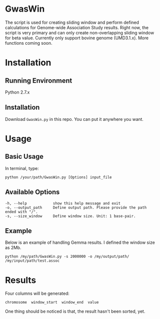 # GwasWin
The script is used for creating sliding window and perform defined calculations for Genome-wide Association Study results. Right now, the script is very primary and can only create non-overlapping sliding window for beta value. Currently only support bovine genome (UMD3.1.x). More functions coming soon. 

# Installation
## Running Environment
Python 2.7.x
## Installation
Download `GwasWin.py` in this repo. You can put it anywhere you want. 

# Usage
## Basic Usage
In terminal, type:
```
python /your/path/GwasWin.py [Options] input_file
```

## Available Options
```
-h, --help            show this help message and exit
-o, --output_path     Define output path. Please provide the path ended with "/". 
-s, --size_window     Define window size. Unit: 1 base-pair. 
```
## Example
Below is an example of handling Gemma results. I defined the window size as 2Mb. 
```
python /my/path/GwasWin.py -s 2000000 -o /my/output/path/ /my/input/path/test.assoc
```
# Results
Four columns will be generated:
```
chromosome  window_start  window_end  value
```
One thing should be noticed is that, the result hasn't been sorted, yet. 

